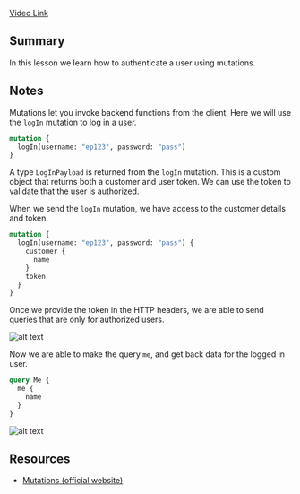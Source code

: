 [Video Link](https://egghead.io/lessons/graphql-authenticate-a-user-with-a-graphql-mutation)

## Summary

In this lesson we learn how to authenticate a user using mutations.

## Notes

<TimeStamp start="0:00" end="0:16">

Mutations let you invoke backend functions from the client. Here we will use the `logIn` mutation to log in a user.

```graphql
mutation {
  logIn(username: "ep123", password: "pass")
}
```

</TimeStamp>

<TimeStamp start="0:17" end="0:31">

A type `LogInPayload` is returned from the `logIn` mutation. This is a custom object that returns both a customer and user token. We can use the token to validate that the user is authorized.

</TimeStamp>

<TimeStamp start="0:32" end="0:52">

When we send the `logIn` mutation, we have access to the customer details and token.

```graphql
mutation {
  logIn(username: "ep123", password: "pass") {
    customer {
      name
    }
    token
  }
}
```

</TimeStamp>

<TimeStamp start="0:53" end="1:06">

Once we provide the token in the HTTP headers, we are able to send queries that are only for authorized users.

![alt text](https://i.ibb.co/ZxCrLvc/scrnli-1-23-2020-6-04-46-PM.png)

</TimeStamp>

<TimeStamp start="1:07" end="1:47">

Now we are able to make the query `me`, and get back data for the logged in user.

```graphql
query Me {
  me {
    name
  }
}
```

![alt text](https://i.ibb.co/F3t6RpH/scrnli-1-23-2020-6-05-11-PM.png)

</TimeStamp>

## Resources

- [Mutations (official website)](https://graphql.org/learn/queries/#mutations)
